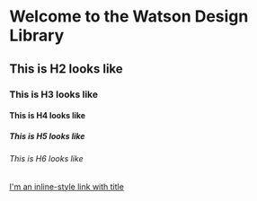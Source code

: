 # Welcome to the Watson Design Library

## This is H2 looks like

### This is H3 looks like

#### This is H4 looks like

##### This is H5 looks like

###### This is H6 looks like

[I'm an inline-style link with title](https://www.google.com "Google's Homepage")
